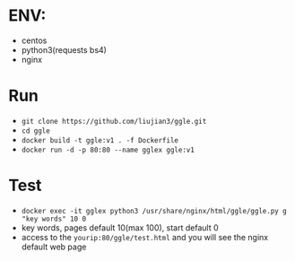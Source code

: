 # ENV:
   - centos
   - python3(requests bs4)
   - nginx

# Run
- ```git clone https://github.com/liujian3/ggle.git```
- ```cd ggle```
- ```docker build -t ggle:v1 . -f Dockerfile```
- ```docker run -d -p 80:80 --name gglex ggle:v1```

# Test
- ```docker exec -it gglex python3 /usr/share/nginx/html/ggle/ggle.py g "key words" 10 0```
- key words, pages default 10(max 100), start default 0
- access to the ```yourip:80/ggle/test.html``` and you will see the nginx default web page
